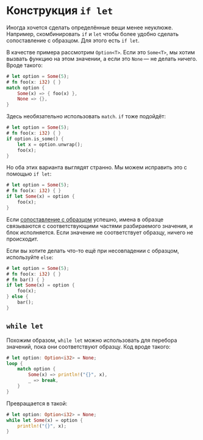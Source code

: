 # Конструкция `if let`

Иногда хочется сделать определённые вещи менее неуклюже. Например,
скомбинировать `if` и `let` чтобы более удобно сделать сопоставление с образцом.
Для этого есть `if let`.

В качестве примера рассмотрим `Option<T>`. Если это `Some<T>`, мы хотим вызвать
функцию на этом значении, а если это `None` — не делать ничего. Вроде такого:

```rust
# let option = Some(5);
# fn foo(x: i32) { }
match option {
    Some(x) => { foo(x) },
    None => {},
}
```

Здесь необязательно использовать `match`. `if` тоже подойдёт:

```rust
# let option = Some(5);
# fn foo(x: i32) { }
if option.is_some() {
    let x = option.unwrap();
    foo(x);
}
```

Но оба этих варианта выглядят странно. Мы можем исправить это с помощью `if
let`:

```rust
# let option = Some(5);
# fn foo(x: i32) { }
if let Some(x) = option {
    foo(x);
}
```

Если [сопоставление с образцом][patterns] успешно, имена в образце связываются с
соответствующими частями разбираемого значения, и блок исполняется. Если
значение не соответствует образцу, ничего не происходит.

Если вы хотите делать что-то ещё при несовпадении с образцом, используйте
`else`:

```rust
# let option = Some(5);
# fn foo(x: i32) { }
# fn bar() { }
if let Some(x) = option {
    foo(x);
} else {
    bar();
}
```

## `while let`

Похожим образом, `while let` можно использовать для перебора значений, пока
они соответствуют образцу. Код вроде такого:

```rust
# let option: Option<i32> = None;
loop {
    match option {
        Some(x) => println!("{}", x),
        _ => break,
    }
}
```

Превращается в такой:

```rust
# let option: Option<i32> = None;
while let Some(x) = option {
    println!("{}", x);
}
```

[patterns]: patterns.html
